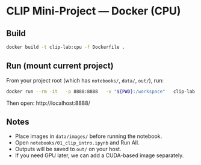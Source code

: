 # CLIP Mini-Project — Docker (CPU)

## Build
```bash
docker build -t clip-lab:cpu -f Dockerfile .
```

## Run (mount current project)
From your project root (which has `notebooks/`, `data/`, `out/`), run:
```bash
docker run --rm -it   -p 8888:8888   -v "${PWD}:/workspace"   clip-lab:cpu
```
Then open: http://localhost:8888/

## Notes
- Place images in `data/images/` before running the notebook.
- Open `notebooks/01_clip_intro.ipynb` and Run All.
- Outputs will be saved to `out/` on your host.
- If you need GPU later, we can add a CUDA-based image separately.
